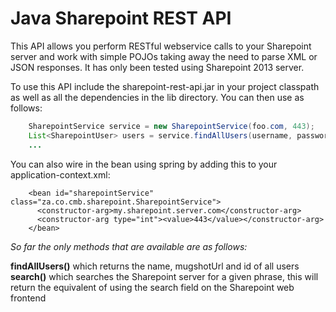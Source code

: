 Java Sharepoint REST API
========================

This API allows you perform RESTful webservice calls to your Sharepoint server and work with simple POJOs taking away
the need to parse XML or JSON responses. It has only been tested using Sharepoint 2013 server.

To use this API include the sharepoint-rest-api.jar in your project classpath as well as all the dependencies in the
lib directory. You can then use as follows:
```java
    SharepointService service = new SharepointService(foo.com, 443);
    List<SharepointUser> users = service.findAllUsers(username, password, domain);
    ...
```

You can also wire in the bean using spring by adding this to your application-context.xml:
```
    <bean id="sharepointService" class="za.co.cmb.sharepoint.SharepointService">
      <constructor-arg>my.sharepoint.server.com</constructor-arg>
      <constructor-arg type="int"><value>443</value></constructor-arg>
    </bean>
```


*So far the only methods that are available are as follows:*

**findAllUsers()** which returns the name, mugshotUrl and id of all users<br/>
**search()** which searches the Sharepoint server for a given phrase, this will return the equivalent of using the search field on the Sharepoint web frontend